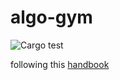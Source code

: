 # algo-gym

![Cargo test](https://github.com/alank976/algo-gym/workflows/Cargo%20test/badge.svg)

following this [handbook](https://yangshun.github.io/tech-interview-handbook/best-practice-questions/)